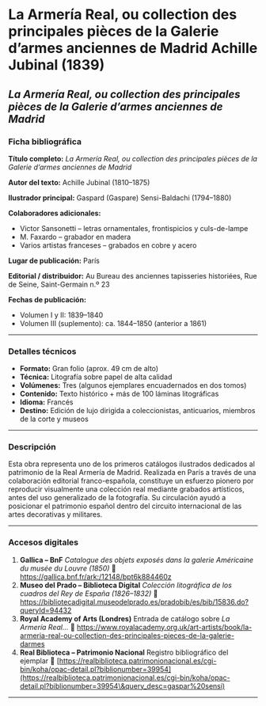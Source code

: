 # La Armería Real, ou collection des principales pièces de la Galerie d’armes anciennes de Madrid  Achille Jubinal (1839)

## *La Armería Real, ou collection des principales pièces de la Galerie d’armes anciennes de Madrid*

### Ficha bibliográfica

**Título completo:**
*La Armería Real, ou collection des principales pièces de la Galerie d’armes anciennes de Madrid*

**Autor del texto:**
&#x20;Achille Jubinal (1810–1875)

**Ilustrador principal:**
&#x20;Gaspard (Gaspare) Sensi-Baldachi (1794–1880)

**Colaboradores adicionales:**

* Victor Sansonetti – letras ornamentales, frontispicios y culs-de-lampe
* M. Faxardo – grabador en madera
* Varios artistas franceses – grabados en cobre y acero

**Lugar de publicación:**
&#x20;París

**Editorial / distribuidor:**
&#x20;Au Bureau des anciennes tapisseries historiées, Rue de Seine, Saint-Germain n.º 23

**Fechas de publicación:**

* Volumen I y II: 1839–1840
* Volumen III (suplemento): ca. 1844–1850 (anterior a 1861)

***

### Detalles técnicos

* **Formato:** Gran folio (aprox. 49 cm de alto)
* **Técnica:** Litografía sobre papel de alta calidad
* **Volúmenes:** Tres (algunos ejemplares encuadernados en dos tomos)
* **Contenido:** Texto histórico + más de 100 láminas litográficas
* **Idioma:** Francés
* **Destino:** Edición de lujo dirigida a coleccionistas, anticuarios, miembros de la corte y museos

***

### Descripción

Esta obra representa uno de los primeros catálogos ilustrados dedicados al patrimonio de la Real Armería de Madrid. Realizada en París a través de una colaboración editorial franco-española, constituye un esfuerzo pionero por reproducir visualmente una colección real mediante grabados artísticos, antes del uso generalizado de la fotografía. Su circulación ayudó a posicionar el patrimonio español dentro del circuito internacional de las artes decorativas y militares.

***

### Accesos digitales

1. **Gallica – BnF**
   *Catalogue des objets exposés dans la galerie Américaine du musée du Louvre (1850)*
   &#x20;🔗 https://gallica.bnf.fr/ark:/12148/bpt6k884460z
2. **Museo del Prado – Biblioteca Digital**
   *Colección litográfica de los cuadros del Rey de España (1826–1832)*
   &#x20;🔗 https://bibliotecadigital.museodelprado.es/pradobib/es/bib/15836.do?queryId=94432
3. **Royal Academy of Arts (Londres)**
   &#x20;Entrada de catálogo sobre *La Armería Real…*
   &#x20;🔗 https://www.royalacademy.org.uk/art-artists/book/la-armeria-real-ou-collection-des-principales-pieces-de-la-galerie-darmes
4. **Real Biblioteca – Patrimonio Nacional**
   &#x20;Registro bibliográfico del ejemplar
   &#x20;🔗 [https://realbiblioteca.patrimonionacional.es/cgi-bin/koha/opac-detail.pl?biblionumber=39954](https://realbiblioteca.patrimonionacional.es/cgi-bin/koha/opac-detail.pl?biblionumber=39954\&query_desc=gaspar%20sensi)

***
